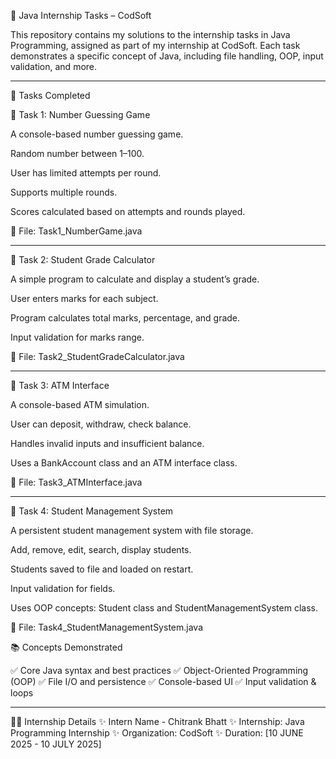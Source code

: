 📘 Java Internship Tasks – CodSoft

This repository contains my solutions to the internship tasks in Java Programming, assigned as part of my internship at CodSoft.
Each task demonstrates a specific concept of Java, including file handling, OOP, input validation, and more.


---

🚀 Tasks Completed

🧩 Task 1: Number Guessing Game

A console-based number guessing game.

Random number between 1–100.

User has limited attempts per round.

Supports multiple rounds.

Scores calculated based on attempts and rounds played.


📄 File: Task1_NumberGame.java


---

🧩 Task 2: Student Grade Calculator

A simple program to calculate and display a student’s grade.

User enters marks for each subject.

Program calculates total marks, percentage, and grade.

Input validation for marks range.


📄 File: Task2_StudentGradeCalculator.java


---

🧩 Task 3: ATM Interface

A console-based ATM simulation.

User can deposit, withdraw, check balance.

Handles invalid inputs and insufficient balance.

Uses a BankAccount class and an ATM interface class.


📄 File: Task3_ATMInterface.java


---

🧩 Task 4: Student Management System

A persistent student management system with file storage.

Add, remove, edit, search, display students.

Students saved to file and loaded on restart.

Input validation for fields.

Uses OOP concepts: Student class and StudentManagementSystem class.


📄 File: Task4_StudentManagementSystem.java

📚 Concepts Demonstrated

✅ Core Java syntax and best practices
✅ Object-Oriented Programming (OOP)
✅ File I/O and persistence
✅ Console-based UI
✅ Input validation & loops


---

👨‍💻 Internship Details
✨ Intern Name - Chitrank Bhatt 
✨ Internship: Java Programming Internship
✨ Organization: CodSoft
✨ Duration: [10 JUNE 2025 - 10 JULY 2025]



